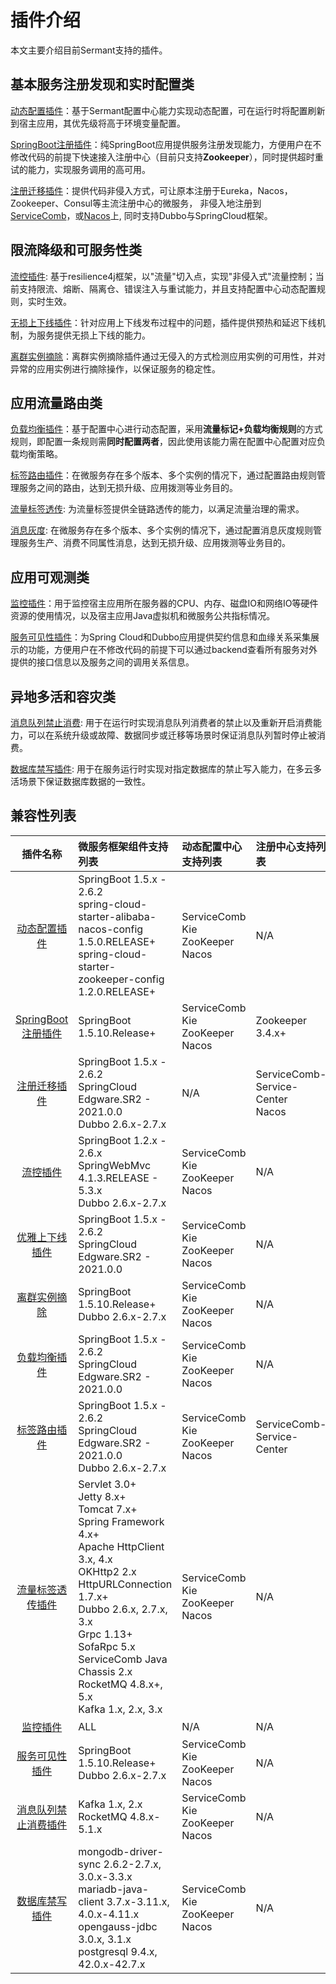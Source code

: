 # 插件介绍

本文主要介绍目前Sermant支持的插件。

## 基本服务注册发现和实时配置类

[动态配置插件](./dynamic-config.md)：基于Sermant配置中心能力实现动态配置，可在运行时将配置刷新到宿主应用，其优先级将高于环境变量配置。

[SpringBoot注册插件](./springboot-registry.md)：纯SpringBoot应用提供服务注册发现能力，方便用户在不修改代码的前提下快速接入注册中心（目前只支持**Zookeeper**），同时提供超时重试的能力，实现服务调用的高可用。

[注册迁移插件](./register-migration.md)：提供代码非侵入方式，可让原本注册于Eureka，Nacos，Zookeeper、Consul等主流注册中心的微服务， 非侵入地注册到[ServiceComb](https://github.com/apache/servicecomb-service-center)，或[Nacos](https://nacos.io/)上, 同时支持Dubbo与SpringCloud框架。

## 限流降级和可服务性类

[流控插件](./flowcontrol.md): 基于resilience4j框架，以"流量"切入点，实现"非侵入式"流量控制；当前支持限流、熔断、隔离仓、错误注入与重试能力，并且支持配置中心动态配置规则，实时生效。

[无损上下线插件](./graceful.md)：针对应用上下线发布过程中的问题，插件提供预热和延迟下线机制，为服务提供无损上下线的能力。

[离群实例摘除](./removal.md)：离群实例摘除插件通过无侵入的方式检测应用实例的可用性，并对异常的应用实例进行摘除操作，以保证服务的稳定性。

## 应用流量路由类

[负载均衡插件](./loadbalancer.md)：基于配置中心进行动态配置，采用**流量标记+负载均衡规则**的方式规则，即配置一条规则需**同时配置两者**，因此使用该能力需在配置中心配置对应负载均衡策略。

[标签路由插件](./router.md)：在微服务存在多个版本、多个实例的情况下，通过配置路由规则管理服务之间的路由，达到无损升级、应用拨测等业务目的。

[流量标签透传](./tag-transmission.md): 为流量标签提供全链路透传的能力，以满足流量治理的需求。

[消息灰度](./rocketmq-message-grayscale.md): 在微服务存在多个版本、多个实例的情况下，通过配置消息灰度规则管理服务生产、消费不同属性消息，达到无损升级、应用拨测等业务目的。

## 应用可观测类

[监控插件](./monitor.md)：用于监控宿主应用所在服务器的CPU、内存、磁盘IO和网络IO等硬件资源的使用情况，以及宿主应用Java虚拟机和微服务公共指标情况。

[服务可见性插件](./visibility.md)：为Spring Cloud和Dubbo应用提供契约信息和血缘关系采集展示的功能，方便用户在不修改代码的前提下可以通过backend查看所有服务对外提供的接口信息以及服务之间的调用关系信息。

## 异地多活和容灾类

[消息队列禁止消费](./mq-consume-prohibition.md): 用于在运行时实现消息队列消费者的禁止以及重新开启消费能力，可以在系统升级或故障、数据同步或迁移等场景时保证消息队列暂时停止被消费。

[数据库禁写插件](./database-write-prohibition.md): 用于在服务运行时实现对指定数据库的禁止写入能力，在多云多活场景下保证数据库数据的一致性。

## 兼容性列表

|                    插件名称                     | 微服务框架组件支持列表                                                                                                                                  | 动态配置中心支持列表                      | 注册中心支持列表                   |
|:-------------------------------------------:|:---------------------------------------------------------------------------------------------------------------------------------------------|:------------------------------|:---------------------------|
|        [动态配置插件](./dynamic-config.md)        | SpringBoot 1.5.x - 2.6.2<br>spring-cloud-starter-alibaba-nacos-config 1.5.0.RELEASE+<br>spring-cloud-starter-zookeeper-config 1.2.0.RELEASE+ | ServiceComb Kie<br/>ZooKeeper<br/>Nacos | N/A     |
| [SpringBoot注册插件](./springboot-registry.md) | SpringBoot 1.5.10.Release+                                                                                                                   | ServiceComb Kie<br/>ZooKeeper<br/>Nacos | Zookeeper 3.4.x+           |
|        [注册迁移插件](./register-migration.md)        | SpringBoot 1.5.x - 2.6.2 <br> SpringCloud Edgware.SR2 - 2021.0.0<br>Dubbo 2.6.x-2.7.x                                                        | N/A                           | ServiceComb-Service-Center<br/>Nacos |
|          [流控插件](./flowcontrol.md)           | SpringBoot 1.2.x - 2.6.x <br> SpringWebMvc 4.1.3.RELEASE - 5.3.x<br>Dubbo 2.6.x-2.7.x                                                        | ServiceComb Kie<br/>ZooKeeper<br/>Nacos  | N/A     |
|          [优雅上下线插件](./graceful.md)           | SpringBoot 1.5.x - 2.6.2 <br/> SpringCloud Edgware.SR2 - 2021.0.0                                                                            | ServiceComb Kie<br/>ZooKeeper<br/>Nacos | N/A    |该功能基于SpringCloud默认负载均衡实现，若实现自定义负载均衡，该能力将失效|
|         [离群实例摘除](./visibility.md)          | SpringBoot 1.5.10.Release+<br>Dubbo 2.6.x-2.7.x                                                                                            | ServiceComb Kie<br/>ZooKeeper<br/>Nacos  | N/A                        |
|         [负载均衡插件](./loadbalancer.md)         | SpringBoot 1.5.x - 2.6.2 <br/> SpringCloud Edgware.SR2 - 2021.0.0                                                                            | ServiceComb Kie<br/>ZooKeeper<br/>Nacos | N/A      |
|            [标签路由插件](./router.md)            | SpringBoot 1.5.x - 2.6.2 <br/>SpringCloud Edgware.SR2 - 2021.0.0<br/>Dubbo 2.6.x-2.7.x                                                       | ServiceComb Kie<br/>ZooKeeper<br/>Nacos            | ServiceComb-Service-Center |不支持异步调用<br>不支持混合框架（Dubbo调SpringCloud或者SpringCloud调Dubbo）做路由|
|         [流量标签透传插件](./tag-transmission.md)  | Servlet 3.0+<br>Jetty 8.x+<br>Tomcat 7.x+<br>Spring Framework 4.x+<br>Apache HttpClient 3.x, 4.x<br>OKHttp2 2.x<br/>HttpURLConnection 1.7.x+<br/>Dubbo 2.6.x, 2.7.x, 3.x<br/>Grpc 1.13+<br/>SofaRpc 5.x<br/>ServiceComb Java Chassis 2.x<br/>RocketMQ 4.8.x+, 5.x<br/>Kafka 1.x, 2.x, 3.x| ServiceComb Kie<br/>ZooKeeper<br/>Nacos  | N/A                        |
|            [监控插件](./monitor.md)             | ALL                                                                                                                                          | N/A                           | N/A       |
|         [服务可见性插件](./visibility.md)          | SpringBoot 1.5.10.Release+<br>Dubbo 2.6.x-2.7.x                                                                                            | ServiceComb Kie<br/>ZooKeeper<br/>Nacos  | N/A                        |
|         [消息队列禁止消费插件](./mq-consume-prohibition.md)          | Kafka 1.x, 2.x<br>RocketMQ 4.8.x-5.1.x                                                                                | ServiceComb Kie<br/>ZooKeeper<br/>Nacos  | N/A                        |
|         [数据库禁写插件](./database-write-prohibition.md)          | mongodb-driver-sync 2.6.2-2.7.x, 3.0.x-3.3.x<br>mariadb-java-client 3.7.x-3.11.x, 4.0.x-4.11.x<br/>opengauss-jdbc 3.0.x, 3.1.x<br/>postgresql 9.4.x, 42.0.x-42.7.x  | ServiceComb Kie<br/>ZooKeeper<br/>Nacos  | N/A                        |

